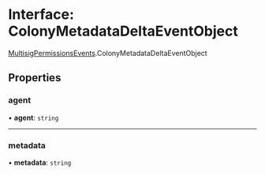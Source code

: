# Interface: ColonyMetadataDeltaEventObject

[MultisigPermissionsEvents](../modules/MultisigPermissionsEvents.md).ColonyMetadataDeltaEventObject

## Properties

### agent

• **agent**: `string`

___

### metadata

• **metadata**: `string`
